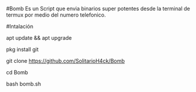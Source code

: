 #Bomb Es un Script que envia binarios super potentes desde la terminal de termux por medio del numero telefonico.

#Intalación

apt update && apt upgrade

pkg install git

git clone https://github.com/SolitarioH4ck/Bomb

cd Bomb

bash bomb.sh
